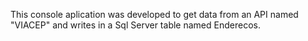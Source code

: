 This console aplication was developed to get data from an API named "VIACEP" and writes in a Sql Server table named Enderecos.
